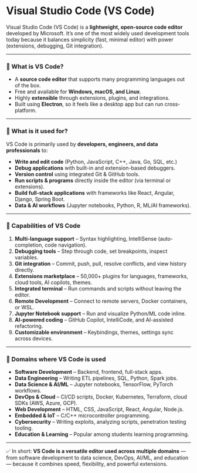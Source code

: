# Visual Studio Code (VS Code)

Visual Studio Code (VS Code) is a **lightweight, open-source code editor** developed by Microsoft. It’s one of the most widely used development tools today because it balances simplicity (fast, minimal editor) with power (extensions, debugging, Git integration).

---

### 🔹 What is VS Code?

* A **source code editor** that supports many programming languages out of the box.
* Free and available for **Windows, macOS, and Linux**.
* Highly **extensible** through extensions, plugins, and integrations.
* Built using **Electron**, so it feels like a desktop app but can run cross-platform.

---

### 🔹 What is it used for?

VS Code is primarily used by **developers, engineers, and data professionals** to:

* **Write and edit code** (Python, JavaScript, C++, Java, Go, SQL, etc.)
* **Debug applications** with built-in and extension-based debuggers.
* **Version control** using integrated Git & GitHub tools.
* **Run scripts & programs** directly inside the editor (via terminal or extensions).
* **Build full-stack applications** with frameworks like React, Angular, Django, Spring Boot.
* **Data & AI workflows** (Jupyter notebooks, Python, R, ML/AI frameworks).

---

### 🔹 Capabilities of VS Code

1. **Multi-language support** – Syntax highlighting, IntelliSense (auto-completion, code navigation).
2. **Debugging tools** – Step through code, set breakpoints, inspect variables.
3. **Git integration** – Commit, push, pull, resolve conflicts, and view history directly.
4. **Extensions marketplace** – 50,000+ plugins for languages, frameworks, cloud tools, AI copilots, themes.
5. **Integrated terminal** – Run commands and scripts without leaving the editor.
6. **Remote Development** – Connect to remote servers, Docker containers, or WSL.
7. **Jupyter Notebook support** – Run and visualize Python/ML code inline.
8. **AI-powered coding** – GitHub Copilot, IntelliCode, and AI-assisted refactoring.
9. **Customizable environment** – Keybindings, themes, settings sync across devices.

---

### 🔹 Domains where VS Code is used

* **Software Development** – Backend, frontend, full-stack apps.
* **Data Engineering** – Writing ETL pipelines, SQL, Python, Spark jobs.
* **Data Science & AI/ML** – Jupyter notebooks, TensorFlow, PyTorch workflows.
* **DevOps & Cloud** – CI/CD scripts, Docker, Kubernetes, Terraform, cloud SDKs (AWS, Azure, GCP).
* **Web Development** – HTML, CSS, JavaScript, React, Angular, Node.js.
* **Embedded & IoT** – C/C++ microcontroller programming.
* **Cybersecurity** – Writing exploits, analyzing scripts, penetration testing tooling.
* **Education & Learning** – Popular among students learning programming.

---

✅ In short: **VS Code is a versatile editor used across multiple domains** — from software development to data science, DevOps, AI/ML, and education — because it combines speed, flexibility, and powerful extensions.
